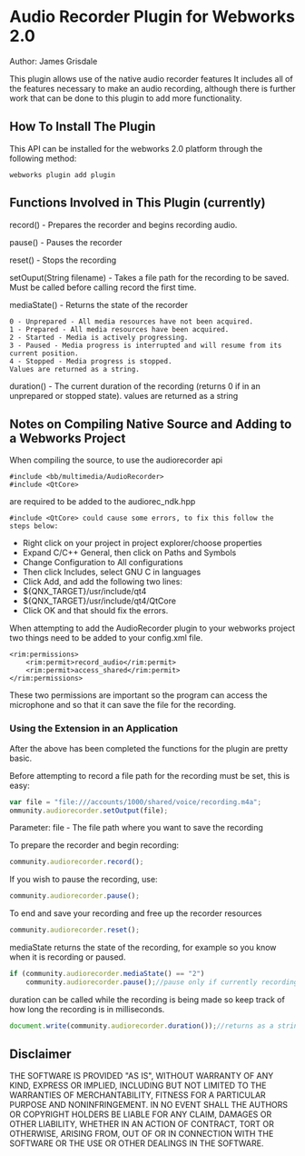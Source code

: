 Audio Recorder Plugin for Webworks 2.0
==================

Author: James Grisdale

This plugin allows use of the native audio recorder features
It includes all of the features necessary to make an audio recording, although there is further work that can be done to this plugin to add more functionality.

## How To Install The Plugin

This API can be installed for the webworks 2.0 platform through the following method:
	
	webworks plugin add plugin

## Functions Involved in This Plugin (currently)

record() - Prepares the recorder and begins recording audio.

pause() - Pauses the recorder

reset() - Stops the recording

setOuput(String filename) - Takes a file path for the recording to be saved. Must be called before calling record the first time.

mediaState() - Returns the state of the recorder

	0 - Unprepared - All media resources have not been acquired.
	1 - Prepared - All media resources have been acquired. 
	2 - Started - Media is actively progressing. 
	3 - Paused - Media progress is interrupted and will resume from its current position. 
	4 - Stopped - Media progress is stopped. 
	Values are returned as a string.
	
duration() - The current duration of the recording (returns 0 if in an unprepared or stopped state). values are returned as a string

## Notes on Compiling Native Source and Adding to a Webworks Project

When compiling the source, to use the audiorecorder api

	#include <bb/multimedia/AudioRecorder>
	#include <QtCore>
	
are required to be added to the audiorec_ndk.hpp

	#include <QtCore> could cause some errors, to fix this follow the steps below:

- Right click on your project in project explorer/choose properties
- Expand C/C++ General, then click on Paths and Symbols
- Change Configuration to All configurations
- Then click Includes, select GNU C in languages
- Click Add, and add the following two lines:
- ${QNX_TARGET}/usr/include/qt4
- ${QNX_TARGET}/usr/include/qt4/QtCore
- Click OK and that should fix the errors.


When attempting to add the AudioRecorder plugin to your webworks project two things need to be added to your config.xml file.
	
	<rim:permissions>
		<rim:permit>record_audio</rim:permit>
		<rim:permit>access_shared</rim:permit>
	</rim:permissions>

These two permissions are important so the program can access the microphone and so that it can save the file for the recording.


### Using the Extension in an Application

After the above has been completed the functions for the plugin are pretty basic.

Before attempting to record a file path for the recording must be set, this is easy:
```javascript
var file = "file:///accounts/1000/shared/voice/recording.m4a";
ommunity.audiorecorder.setOutput(file);
```
Parameter: file - The file path where you want to save the recording

To prepare the recorder and begin recording:
```javascript
community.audiorecorder.record();
```

If you wish to pause the recording, use:
```javascript
community.audiorecorder.pause();
```

To end and save your recording and free up the recorder resources
```javascript
community.audiorecorder.reset();
```

mediaState returns the state of the recording, for example so you know when it is recording or paused.
```javascript
if (community.audiorecorder.mediaState() == "2")
	community.audiorecorder.pause();//pause only if currently recording
```

duration can be called while the recording is being made so keep track of how long the recording is in milliseconds.
```javascript
document.write(community.audiorecorder.duration());//returns as a string
```


## Disclaimer

THE SOFTWARE IS PROVIDED "AS IS", WITHOUT WARRANTY OF ANY KIND, EXPRESS OR IMPLIED, INCLUDING BUT NOT LIMITED TO THE WARRANTIES OF MERCHANTABILITY, FITNESS FOR A PARTICULAR PURPOSE AND NONINFRINGEMENT. IN NO EVENT SHALL THE AUTHORS OR COPYRIGHT HOLDERS BE LIABLE FOR ANY CLAIM, DAMAGES OR OTHER LIABILITY, WHETHER IN AN ACTION OF CONTRACT, TORT OR OTHERWISE, ARISING FROM, OUT OF OR IN CONNECTION WITH THE SOFTWARE OR THE USE OR OTHER DEALINGS IN THE SOFTWARE.